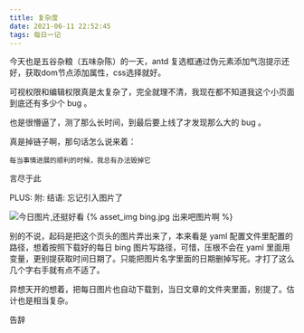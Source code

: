 ```yaml
---
title: 复杂度
date: 2021-06-11 22:52:45
tags: 每日一记
---
```


  今天也是五谷杂粮（五味杂陈）的一天，antd 复选框通过伪元素添加气泡提示还好，获取dom节点添加属性，css选择就好。

  可视权限和编辑权限真是太复杂了，完全就理不清，我现在都不知道我这个小页面到底还有多少个 bug 。

  也是很懵逼了，测了那么长时间，到最后要上线了才发现那么大的 bug 。

  真是掉链子啊，那句话怎么说来着：

  `每当事情进展的顺利的时候，我总有办法毁掉它`

  言尽于此
<!-- more -->
  PLUS:
  附:
  结语:
        忘记引入图片了

  ![今日图片,还挺好看](./2021-06-11-复杂度/bing.jpg"无名小洲和花树")
  {% asset_img bing.jpg 出来吧图片啊 %}

  别的不说，起码是把这个页头的图片弄出来了，本来看是 yaml 配置文件里配置的路径，想着按照下载好的每日 bing 图片写路径，可惜，压根不会在 yaml 里面用变量，更别提获取时间日期了。只能把图片名字里面的日期删掉写死。才打了这么几个字右手就有点不适了。

  异想天开的想着，把每日图片也自动下载到，当日文章的文件夹里面，别提了。估计也是相当复杂。

  告辞
  